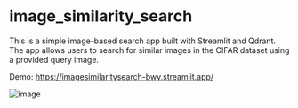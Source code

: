 # image_similarity_search
This is a simple image-based search app built with Streamlit and Qdrant. The app allows users to search for similar images in the CIFAR dataset using a provided query image.

Demo: https://imagesimilaritysearch-bwy.streamlit.app/

![image](https://github.com/user-attachments/assets/d3d3228b-594e-4822-a9eb-d48a6e4fcf63)
